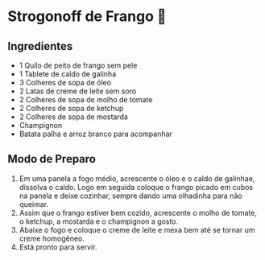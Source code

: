 # Strogonoff de Frango :chicken:

## Ingredientes

- 1 Quilo de peito de frango sem pele
- 1 Tablete de caldo de galinha
- 3 Colheres de sopa de óleo
- 2 Latas de creme de leite sem soro
- 2 Colheres de sopa de molho de tomate
- 2 Colheres de sopa de ketchup
- 2 Colheres de sopa de mostarda
- Champignon
- Batata palha e arroz branco para acompanhar



## Modo de Preparo

1. Em uma panela a fogo médio, acrescente o óleo e o caldo de galinhae, dissolva o caldo. Logo em seguida coloque o frango picado em cubos na panela e deixe cozinhar, sempre dando uma olhadinha para não queimar.
2. Assim que o frango estiver bem cozido, acrescente o molho de tomate, o ketchup, a mostarda e o champignon a gosto.
3. Abaixe o fogo e coloque o creme de leite e mexa bem até se tornar um creme homogêneo.
4. Está pronto para servir.
